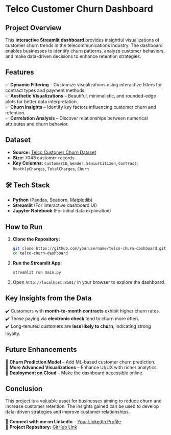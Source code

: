 # Telco Customer Churn Dashboard

## Project Overview
This **interactive Streamlit dashboard** provides insightful visualizations of customer churn trends in the telecommunications industry. The dashboard enables businesses to identify churn patterns, analyze customer behaviors, and make data-driven decisions to enhance retention strategies.

## Features
✅ **Dynamic Filtering** – Customize visualizations using interactive filters for contract types and payment methods.  
✅ **Aesthetic Visualizations** – Beautiful, minimalistic, and rounded-edge plots for better data interpretation.  
✅ **Churn Insights** – Identify key factors influencing customer churn and retention.  
✅ **Correlation Analysis** – Discover relationships between numerical attributes and churn behavior.

## Dataset
- **Source:** [Telco Customer Churn Dataset](https://www.kaggle.com/datasets)
- **Size:** 7043 customer records
- **Key Columns:** `CustomerID`, `Gender`, `SeniorCitizen`, `Contract`, `MonthlyCharges`, `TotalCharges`, `Churn`

## 🛠 Tech Stack
- **Python** (Pandas, Seaborn, Matplotlib)
- **Streamlit** (For interactive dashboard UI)
- **Jupyter Notebook** (For initial data exploration)

## How to Run
1. **Clone the Repository:**
   ```bash
   git clone https://github.com/yourusername/telco-churn-dashboard.git
   cd telco-churn-dashboard
   ```
2. **Run the Streamlit App:**
   ```bash
   streamlit run main.py
   ```
3. Open `http://localhost:8501/` in your browser to explore the dashboard.

## Key Insights from the Data
✔️ Customers with **month-to-month contracts** exhibit higher churn rates.  
✔️ Those paying via **electronic check** tend to churn more often.  
✔️ Long-tenured customers are **less likely to churn**, indicating strong loyalty.  

##  Future Enhancements
🔹 **Churn Prediction Model** – Add ML-based customer churn prediction.  
🔹 **More Advanced Visualizations** – Enhance UI/UX with richer analytics.  
🔹 **Deployment on Cloud** – Make the dashboard accessible online.

## Conclusion
This project is a valuable asset for businesses aiming to reduce churn and increase customer retention. The insights gained can be used to develop data-driven strategies and improve customer relationships.

📌 **Connect with me on LinkedIn** – [Your LinkedIn Profile](https://linkedin.com/in/yourname)  
📂 **Project Repository:** [GitHub Link](https://github.com/yourusername/telco-churn-dashboard)

